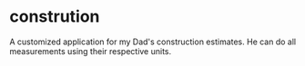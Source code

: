# constrution
A customized application for my Dad's construction estimates. He can do all measurements using their respective units.
